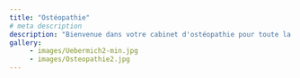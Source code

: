 ```yaml
---
title: "Ostéopathie"
# meta description
description: "Bienvenue dans votre cabinet d'ostéopathie pour toute la famille. Spécialisé dans les soins aux nourrissons, aux enfants et aux femmes avant et après l'accouchement."
gallery:
     - images/Uebermich2-min.jpg
     - images/Osteopathie2.jpg
---
```

  